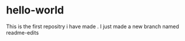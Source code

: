 # hello-world
This is the first repositry i have made .
I just made a new branch named readme-edits
